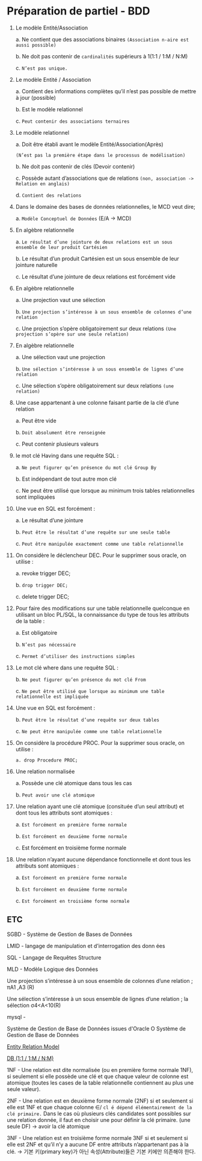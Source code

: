 # Préparation de partiel - BDD

1. Le modèle Entité/Association

    a. Ne contient que des associations binaires `(Association n-aire est aussi possible)`

    b. Ne doit pas contenir de `cardinalités` supérieurs à 1(1:1 / 1:M / N:M)

    c. `N’est pas unique.`

2. Le modèle Entité / Association

    a. Contient des informations complètes qu’il n’est pas possible de mettre à jour (possible)
    
    b. Est le modèle relationnel

    c. `Peut contenir des associations ternaires`

3. Le modèle relationnel

    a. Doit être établi avant le modèle Entité/Association(Après) 

    `(N’est pas la première étape dans le processus de modélisation)`

    b. Ne doit pas contenir de clés (Devoir contenir)

    c. Possède autant d’associations que de relations `(non, association -> Relation en anglais)`

    d. `Contient des relations`

5. Dans le domaine des bases de données relationnelles, le MCD veut dire;

    a. `Modèle Conceptuel de Données` (E/A -> MCD)

7. En algèbre relationnelle

    a. `Le résultat d’une jointure de deux relations est un sous ensemble de leur produit Cartésien`
    
    b. Le résultat d’un produit Cartésien est un sous ensemble de leur jointure naturelle

    c. Le résultat d’une jointure de deux relations est forcément vide

8. En algèbre relationnelle

    a. Une projection vaut une sélection

    b. `Une projection s’intéresse à un sous ensemble de colonnes d’une relation`
    
    c. Une projection s’opère obligatoirement sur deux relations `(Une projection s’opère sur une seule relation)`

9. En algèbre relationnelle

    a. Une sélection vaut une projection

    b. `Une sélection s’intéresse à un sous ensemble de lignes d’une relation`
    
    c. Une sélection s’opère obligatoirement sur deux relations `(une relation)`

10. Une case appartenant à une colonne faisant partie de la clé d’une relation

    a. Peut être vide

    b. `Doit absolument être renseignée`

    c. Peut contenir plusieurs valeurs

11. le mot clé Having dans une requête SQL :

    a. `Ne peut figurer qu’en présence du mot clé Group By`

    b. Est indépendant de tout autre mon clé

    c. Ne peut être utilisé que lorsque au minimum trois tables relationnelles sont impliquées

12. Une vue en SQL est forcément :

    a. Le résultat d’une jointure

    b. `Peut être le résultat d’une requête sur une seule table`

    c. `Peut être manipulée exactement comme une table relationnelle`

13. On considère le déclencheur DEC. Pour le supprimer sous oracle, on utilise :

    a. revoke trigger DEC;

    b. `drop trigger DEC;`

    c. delete trigger DEC;

14. Pour faire des modifications sur une table relationnelle quelconque en utilisant un bloc PL/SQL, la connaissance du type de tous les attributs de la table :

    a. Est obligatoire

    b. `N’est pas nécessaire`
    
    c. `Permet d’utiliser des instructions simples`

11. Le mot clé where dans une requête SQL :

    b. `Ne peut figurer qu’en présence du mot clé From`

    c. `Ne peut être utilisé que lorsque au minimum une table relationnelle est impliquée`

12. Une vue en SQL est forcément :

    b. `Peut être le résultat d’une requête sur deux tables`

    c. `Ne peut être manipulée comme une table relationnelle`

13. On considère la procédure PROC. Pour la supprimer sous oracle, on utilise :

    `a. drop Procedure PROC;`

14. Une relation normalisée

    a. Possède une clé atomique dans tous les cas

    b. `Peut avoir une clé atomique`

15. Une relation ayant une clé atomique (consituée d’un seul attribut) et dont tous les attributs sont atomiques :

    a. `Est forcément en première forme normale`

    b. `Est forcément en deuxième forme normale`
    
    c. Est forcément en troisième forme normale

20. Une relation n’ayant aucune dépendance fonctionnelle et dont tous les attributs sont atomiques :

    a. `Est forcément en première forme normale`

    b. `Est forcément en deuxième forme normale`
    
    c. `Est forcément en troisième forme normale`


## ETC

SGBD - Système de Gestion de Bases de Données

LMID - langage de manipulation et d’interrogation des donn ées

SQL - Langage de Requêtes Structure

MLD - Modèle Logique des Données

Une projection s’intéresse à un sous ensemble de colonnes d’une relation ; πA1 ,A3 (R)

Une sélection s’intéresse à un sous ensemble de lignes d’une relation ; la sélection σ4<A<10(R)

mysql -

Système de Gestion de Base de Données issues d'Oracle O Système de Gestion de Base de Données

[Entity Relation Model](https://victorydntmd.tistory.com/126)

[DB (1:1 / 1:M / N:M)](https://victorydntmd.tistory.com/30)


1NF - Une relation est dite normalisée (ou en première forme normale 1NF), si seulement si elle possède une clé et que chaque valeur de colonne est atomique (toutes les cases de la table relationnelle contiennent au plus une seule valeur).

2NF - Une relation est en deuxième forme normale (2NF) si et seulement si elle est 1NF et que chaque colonne ∈/ `cl ́e dépend élémentairement de la clé primaire.` Dans le cas où plusieurs clés candidates sont possibles sur une relation donnée, il faut en choisir une pour définir la clé primaire. (une seule DF) -> avoir la clé atomique

3NF - Une relation est en troisième forme normale 3NF si et seulement si elle est 2NF et qu’il n’y a aucune DF entre attributs n’appartenant pas à la clé. -> 기본 키(primary key)가 아닌 속성(Attribute)들은 기본 키에만 의존해야 한다.